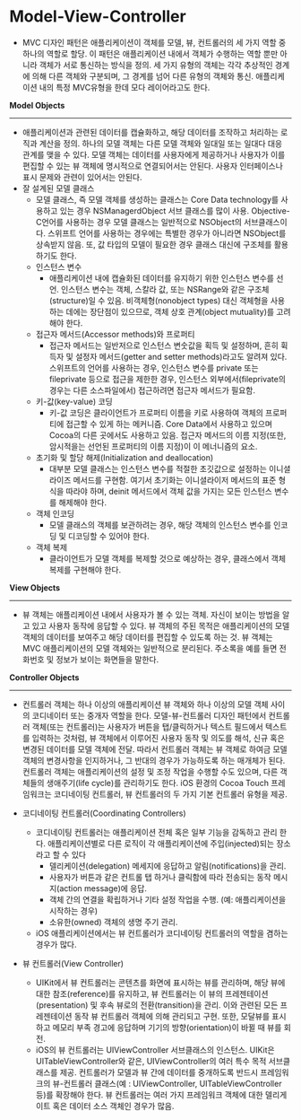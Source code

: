 # Model-View-Controller

- MVC 디자인 패턴은 애플리케이션이 객체를 모델, 뷰, 컨트롤러의 세 가지 역할 중 하나의 역할로 할당. 이 패턴은 애플리케이션 내에서 객체가 수행하는 역할 뿐만 아니라 객체가 서로 통신하는 방식을 정의. 세 가지 유형의 객체는 각각 추상적인 경계에 의해 다른 객체와 구분되며, 그 경계를 넘어 다른 유형의 객체와 통신. 애플리케이션 내의 특정 MVC유형을 한데 모다 레이어라고도 한다.

**Model Objects**

---

- 애플리케이션과 관련된 데이터를 캡슐화하고, 해당 데이터를 조작하고 처리하는 로직과 계산을 정의. 하나의 모델 객체는 다른 모델 객체와 일대일 또는 일대다 대응 관계를 맺을 수 있다. 모델 객체는 데이터를 사용자에게 제공하거나 사용자가 이를 편집할 수 있는 뷰 객체에 명시적으로 연결되어서는 안된다. 사용자 인터페이스나 표시 문제와 관련이 있어서는 안된다.
- 잘 설계된 모델 클래스
    - 모델 클래스, 즉 모델 객체를 생성하는 클래스는 Core Data technology를 사용하고 있는 경우 NSManagerdObject 서브 클래스를 많이 사용. Objective-C언어를 사용하는 경우 모델 클래스는 일반적으로 NSObject의 서브클래스이다. 스위프트 언어를 사용하는 경우에는 특별한 경우가 아니라면 NSObject를 상속받지 않음. 또, 값 타입의 모델이 필요한 경우 클래스 대신에 구조체를 활용하기도 한다.
    - 인스턴스 변수
        - 애플리케이션 내에 캡슐화된 데이터를 유지하기 위한 인스턴스 변수를 선언. 인스턴스 변수는 객체, 스칼라 값, 또는 NSRange와 같은 구조체(structure)일 수 있음. 비객체형(nonobject types) 대신 객체형을 사용하는 데에는 장단점이 있으므로, 객체 상호 관계(object mutuality)를 고려해야 한다.
    - 접근자 메서드(Accessor methods)와 프로퍼티
        - 접근자 메서드는 일반저으로 인스턴스 변숫값을 획득 및 설정하며, 흔히 휙득자 및 설정자 메서드(getter and setter methods)라고도 알려져 있다. 스위프트의 언어를 사용하는 경우, 인스턴스 변수를 private 또는 fileprivate 등으로 접근을 제한한 경우, 인스턴스 외부에서(fileprivate의 경우는 다른 소스파일에서) 접근하려면 접근자 메서드가 필요함.
    - 키-값(key-value) 코딩
        - 키-값 코딩은 클라이언트가 프로퍼티 이름을 키로 사용하여 객체의 프로퍼티에 접근할 수 있게 하는 메커니즘. Core Data에서 사용하고 있으며 Cocoa의 다른 곳에서도 사용하고 있음. 접근자 메서드의 이름 지정(또한, 암시적을는 선언된 프로퍼티의 이름 지정)이 이 메너니즘의 요소.
    - 초기화 및 할당 해제(Initialization and deallocation)
        - 대부분 모델 클래스는 인스턴스 변수를 적절한 초깃값으로 설정하는 이니셜라이즈 메서드를 구현함. 여기서 초기화는 이니셜라이저 메서드의 표준 형식을 따라야 하며, deinit 메서드에서 객체 값을 가지는 모든 인스턴스 변수를 해제해야 한다.
    - 객체 인코딩
        - 모델 클래스의 객체를 보관하려는 경우, 해당 객체의 인스턴스 변수를 인코딩 및 디코딩할 수 있어야 한다.
    - 객체 복제
        - 클라이언트가 모델 객체를 복제할 것으로 예상하는 경우, 클래스에서 객체 복제를 구현해야 한다.

**View Objects**

---

- 뷰 객체는 애플리케이션 내에서 사용자가 볼 수 있는 객체. 자신이 보이는 방법을 알고 있고 사용자 동작에 응답할 수 있다. 뷰 객체의 주된 목적은 애플리케이션의 모델 객체의 데이터를 보여주고 해당 데이터를 편집할 수 있도록 하는 것. 뷰 객체는 MVC 애플리케이션의 모델 객체와는 일반적으로 분리된다. 주소록을 예를 들면 전화번호 및 정보가 보이는 화면들을 말한다.

**Controller Objects**

---

- 컨트롤러 객체는 하나 이상의 애플리케이션 뷰 객체와 하나 이상의 모델 객체 사이의 코디네이터 또는 중개자 역할을 한다. 모델-뷰-컨트롤러 디자인 패턴에서 컨트롤러 객체(또는 컨트롤러)는 사용자가 버튼을 탭/클릭하거나 텍스트 필드에서 텍스트를 입력하는 것처럼, 뷰 객체에서 이루어진 사용자 동작 및 의도를 해석, 신규 혹은 변경된 데이터를 모델 객체에 전달. 따라서 컨트롤러 객체는 뷰 객체로 하여금 모델 객체의 변경사항을 인지하거나, 그 반대의 경우가 가능하도록 하는 매개체가 된다. 컨트롤러 객체는 애플리케이션의 설정 및 조정 작업을 수행할 수도 있으며, 다른 객체들의 생애주기(life cycle)를 관리하기도 한다. iOS 환경의 Cocoa Touch 프레임워크는 코디네이팅 컨트롤러, 뷰 컨트롤러의 두 가지 기본 컨트롤러 유형을 제공.

- 코디네이팅 컨트롤러(Coordinating Controllers)
    - 코디네이팅 컨트롤러는 애플리케이션 전체 혹은 일부 기능을 감독하고 관리 한다. 애플리케이션별로 다른 로직이 각 애플리케이션에 주입(injected)되는 장소라고 할 수 있다
        - 델리케이션(delegation) 메세지에 응답하고 알림(notifications)을 관리.
        - 사용자가 버튼과 같은 컨트롤 탭 하거나 클릭함에 따라 전송되는 동작 메시지(action message)에 응답.
        - 객체 간의 연결을 확립하거나 기타 설정 작업을 수행. (예: 애플리케이션을 시작하는 경우)
        - 소유한(owned) 객체의 생명 주기 관리.
    - iOS 애플리케이션에서는 뷰 컨트롤러가 코디네이팅 컨트롤러의 역할을 겸하는 경우가 많다.

- 뷰 컨트롤러(View Controller)
    - UIKit에서 뷰 컨트롤러는 콘텐츠를 화면에 표시하는 뷰를 관리하며, 해당 뷰에 대한 참조(reference)를 유지하고, 뷰 컨트롤러는 이 뷰의 프레젠테이션(presentation) 및 후속 뷰로의 전환(transition)을 관리. 이와 관련된 모든 프레젠테이션 동작 뷰 컨트롤러 객체에 의해 관리되고 구현. 또한, 모달뷰를 표시하고 메모리 부족 경고에 응답하며 기기의 방향(orientation)이 바뀔 때 뷰를 회전.
    - iOS의 뷰 컨트롤러는 UIViewController 서브클래스의 인스턴스. UIKit은 UITableViewController와 같은, UIViewController의 여러 특수 목적 서브클래스를 제공. 컨트롤러가 모델과 뷰 간에 데이터를 중개하도록 반드시 프레임워크의 뷰-컨트롤러 클래스(예 : UIViewController, UITableViewController 등)를 확장해야 한다. 뷰 컨트롤러는 여러 가지 프레임워크 객체에 대한 델리게이트 혹은 데이터 소스 객체인 경우가 많음.

